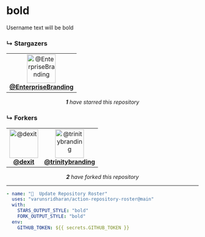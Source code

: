 # bold
Username text will be bold

### ↳ Stargazers

<!-- REPOSITORY_STARS:START -->
<table><tbody><tr><td align="center"><a href="https://github.com/EnterpriseBranding" rel="nofollow"><img src="https://avatars3.githubusercontent.com/u/6123260?v=4" alt="@EnterpriseBranding" style="max-width:100%;" width="75px;"><br/><b>@EnterpriseBranding</b></a> </td></tr></tbody></table><p align="center"><i><b>1</b> have starred this repository</i></p>
<!-- REPOSITORY_STARS:END -->

### ↳ Forkers

<!-- REPOSITORY_FORKS:START -->
<table><tbody><tr><td align="center"><a href="https://github.com/dexit" rel="nofollow"><img src="https://avatars.githubusercontent.com/u/6205151?v=4" alt="@dexit" style="max-width:100%;" width="75px;"><br/><b>@dexit</b></a> </td><td align="center"><a href="https://github.com/trinitybranding" rel="nofollow"><img src="https://avatars.githubusercontent.com/u/6123260?v=4" alt="@trinitybranding" style="max-width:100%;" width="75px;"><br/><b>@trinitybranding</b></a> </td></tr></tbody></table><p align="center"><i><b>2</b> have forked this repository</i></p>
<!-- REPOSITORY_FORKS:END -->

---

```yml
- name: "🐔  Update Repository Roster"
  uses: "varunsridharan/action-repository-roster@main"
  with:
    STARS_OUTPUT_STYLE: "bold"
    FORK_OUTPUT_STYLE: "bold"
  env:
    GITHUB_TOKEN: ${{ secrets.GITHUB_TOKEN }}
```
